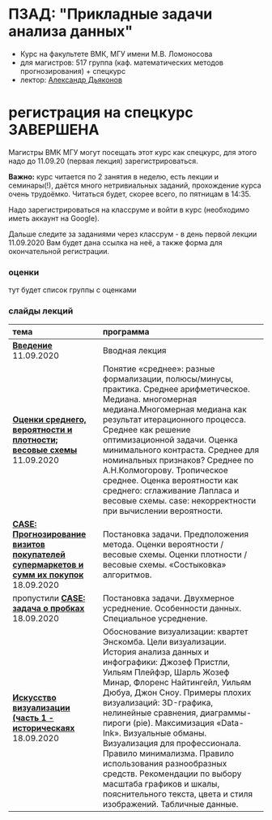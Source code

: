# ПЗАД: "Прикладные задачи анализа данных"

* Курс на факультете ВМК, МГУ имени М.В. Ломоносова
* для магистров: 517 группа (каф. математических методов прогнозирования) + спецкурс
* лектор: [Александр Дьяконов](https://dyakonov.org/ag/)

# регистрация на спецкурс ЗАВЕРШЕНА
Магистры ВМК МГУ могут посещать этот курс как спецкурс, для этого надо до 11.09.20 (первая лекция) зарегистрироваться.

**Важно:** курс читается по 2 занятия в неделю, есть лекции и семинары(!), даётся много нетривиальных заданий, прохождение курса очень трудоёмко. Читаться будет, скорее всего, по пятницам в 14:35.

Надо зарегистрироваться на классруме и войти в курс (необходимо иметь аккаунт на Google).

Дальше следите за заданиями через классрум - в день первой лекции 11.09.2020 Вам будет дана ссылка на неё, а также форма для окончательной регистрации.


### оценки

тут будет список группы с оценками

### слайды лекций

| тема | программа |
| :-- | :-- |
| [**Введение**](./2020/PZAD2020_000intro_05n.pdf) 11.09.2020 | Вводная лекция|
| [**Оценки среднего, вероятности и плотности; весовые схемы**](./2020/PZAD2020_011probweights_07n.pdf) 11.09.2020 | Понятие «среднее»: разные формализации, полюсы/минусы, практика. Среднее арифметическое. Медиана. многомерная медиана.Многомерная медиана как результат итерационного процесса. Среднее как решение оптимизационной задачи. Оценка минимального контраста. Среднее для номинальных признаков? Среднее по А.Н.Колмогорову. Тропическое среднее. Оценка вероятности как среднего: сглаживание Лапласа и весовые схемы. case: некорректности при вычислении вероятности.|
| [**CASE: Прогнозирование визитов покупателей супермаркетов и сумм их покупок**](./2020/PZAD2020_012caseclients_04n.pdf) 18.09.2020 | Постановка задачи. Предположения метода. Оценки вероятности / весовые схемы. Оценки плотности / весовые схемы. «Состыковка» алгоритмов.|
| пропустили [**CASE: задача о пробках**](./2020/PZAD2020_013traffic_02n.pdf ) 18.09.2020 | Постановка задачи. Двухмерное усреднение. Особенности данных. Специальное усреднение.|
| [**Искусство визуализации (часть 1 - историческаях**](./2020/PZAD2020_021vishistory_04.pdf  ) 18.09.2020 | Обоснование визуализации: квартет Энскомба. Цели визуализации. История анализа данных и инфографики: Джозеф Пристли, Уильям Плейфэр, Шарль Жозеф Минар, Флоренс Найтингейл, Уильям Дюбуа, Джон Сноу. Примеры плохих визуализаций: 3D-графика, нелинейные сравнения, диаграммы-пироги (pie). Максимизация «Data-Ink». Визуальные обманы. Визуализация для профессионала. Правило минимализма. Правило использования разнообразных средств. Рекомендации по выбору масштаба графиков и шкалы, пояснительного текста, цвета и стиля изображений. Табличные данные.|




